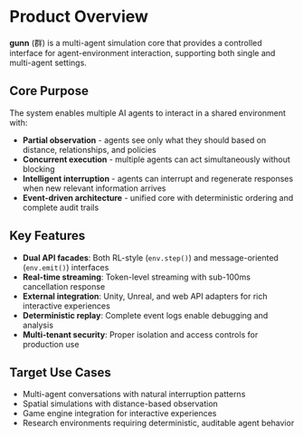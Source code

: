 # Product Overview

**gunn** (群) is a multi-agent simulation core that provides a controlled interface for agent-environment interaction, supporting both single and multi-agent settings.

## Core Purpose

The system enables multiple AI agents to interact in a shared environment with:
- **Partial observation** - agents see only what they should based on distance, relationships, and policies
- **Concurrent execution** - multiple agents can act simultaneously without blocking
- **Intelligent interruption** - agents can interrupt and regenerate responses when new relevant information arrives
- **Event-driven architecture** - unified core with deterministic ordering and complete audit trails

## Key Features

- **Dual API facades**: Both RL-style (`env.step()`) and message-oriented (`env.emit()`) interfaces
- **Real-time streaming**: Token-level streaming with sub-100ms cancellation response
- **External integration**: Unity, Unreal, and web API adapters for rich interactive experiences
- **Deterministic replay**: Complete event logs enable debugging and analysis
- **Multi-tenant security**: Proper isolation and access controls for production use

## Target Use Cases

- Multi-agent conversations with natural interruption patterns
- Spatial simulations with distance-based observation
- Game engine integration for interactive experiences
- Research environments requiring deterministic, auditable agent behavior
